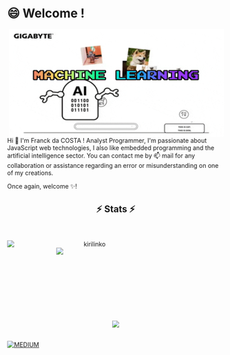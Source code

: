 # 😄 Welcome !
<img align="right" alt="GIF" src="https://github.com/kirilinko/kirilinko/blob/main/giphy-1.gif?raw=true" width="500" height="250" />Hi 👋 I'm Franck da COSTA !
Analyst Programmer, I'm passionate about JavaScript web technologies, I also like embedded programming and the artificial intelligence sector.  You can contact me by 📫 mail for any collaboration or assistance regarding an error or misunderstanding on one of my creations. 
 
Once again, welcome ✨!


<h2 align="center">⚡ Stats ⚡</h2>
<br/> <br/>
      
     
<div align=center>
    <a href="https://github.com/denvercoder1/github-readme-streak-stats" title="Go to Source">
      <img align="left" width=390 src="https://github-readme-streak-stats.herokuapp.com/?user=kirilinko&theme=react&border=61dafb&hide_border=true" alt="kirilinko" />
    </a>
    <a href="https://github.com/anuraghazra/github-readme-stats" title="Go to Source">
      <img align="right" width=390 src="https://github-readme-stats.vercel.app/api?username=kirilinko&show_icons=true&theme=react&border_color=61dafb&hide_border=true" />
    </a>
  </div>
  
  <br><br><br><br><br><br><br><br><br>
  <div align=center>
    <a href="https://github.com/anuraghazra/github-readme-stats">
      <img width=325 align="center" src="https://github-readme-stats.vercel.app/api/top-langs/?username=kirilinko&hide=c%23,powershell,Mathematica,Objective-C,Objective-C%2b%2b,Cuda&title_color=61dafb&text_color=ffffff&icon_color=61dafb&bg_color=20232a&langs_count=8&layout=compact&border_color=61dafb&hide_border=true" />
    </a>
  </div>
  <br>
    
[![MEDIUM](https://img.shields.io/badge/Medium-12100E?style=for-the-badge&logo=medium&logoColor=white)](https://medium.com/@franckivond)

<!---
<img src="https://activity-graph.herokuapp.com/graph?username=kirilinko&theme=react-dark&bg_color=20232a&hide_border=true" width="100%"/>
 [![Visits Badge](https://badges.pufler.dev/visits/sciencepal/sciencepal)](https://badges.pufler.dev/visits/sciencepal/sciencepal)
  
kirilinko/kirilinko is a ✨ special ✨ repository because its `README.md` (this file) appears on your GitHub profile.
You can click the Preview link to take a look at your changes.
--->

